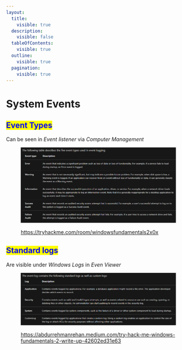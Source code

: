 ```yaml
---
layout:
  title:
    visible: true
  description:
    visible: false
  tableOfContents:
    visible: true
  outline:
    visible: true
  pagination:
    visible: true
---
```


# System Events

## <mark style="color:blue;">Event Types</mark>

Can be seen in _Event listener_ via _Computer Management_

<figure><img src="../.gitbook/assets/image (13).png" alt=""><figcaption><p><a href="https://tryhackme.com/room/windowsfundamentals2x0x">https://tryhackme.com/room/windowsfundamentals2x0x</a></p></figcaption></figure>



## <mark style="color:blue;">Standard logs</mark>

Are visible under _Windows Logs_ in _Even Viewer_

<figure><img src="../.gitbook/assets/image (5) (1).png" alt=""><figcaption><p><a href="https://abdurrehmanrehan.medium.com/try-hack-me-windows-fundamentals-2-write-up-42602ed31e63">https://abdurrehmanrehan.medium.com/try-hack-me-windows-fundamentals-2-write-up-42602ed31e63</a></p></figcaption></figure>

